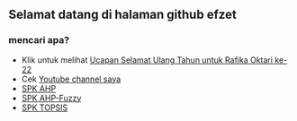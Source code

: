 ## Selamat datang di halaman github efzet

### mencari apa?

- Klik untuk melihat [Ucapan Selamat Ulang Tahun untuk Rafika Oktari ke-22](https://efzyx.github.io/fika-birthday)
- Cek [Youtube channel saya](https://youtube.com/fauzipadlaw)
- [SPK AHP](https://stpk-ahp.herokuapp.com/)
- [SPK AHP-Fuzzy](https://fuzzy-ahp.herokuapp.com)
- [SPK TOPSIS](https://spk-topsis.herokuapp.com/)

